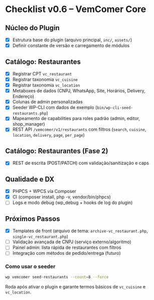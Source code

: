 # Checklist v0.6 – VemComer Core

## Núcleo do Plugin
- [x] Estrutura base do plugin (arquivo principal, `inc/`, `assets/`)
- [x] Definir constante de versão e carregamento de módulos

## Catálogo: Restaurantes
- [x] Registrar CPT `vc_restaurant`
- [x] Registrar taxonomia `vc_cuisine`
- [x] Registrar taxonomia `vc_location`
- [x] Metaboxes de dados (CNPJ, WhatsApp, Site, Horários, Delivery, Endereço)
- [x] Colunas de admin personalizadas
- [x] Seeder WP-CLI com dados de exemplo (`bin/wp-cli-seed-restaurants.php`)
- [x] Mapeamento de capabilities para roles padrão (admin, editor, shop_manager)
- [x] REST API `/vemcomer/v1/restaurants` com filtros (`search`, `cuisine`, `location`, `delivery`, `page`, `per_page`)

## Catálogo: Restaurantes (Fase 2)
- [x] REST de escrita (POST/PATCH) com validação/sanitização e caps

## Qualidade e DX
- [x] PHPCS + WPCS via Composer
- [x] CI (composer install, php -v, vendor/bin/phpcs)
- [ ] Logs e modo debug (wp_debug + hooks de log do plugin)

## Próximos Passos
- [x] Templates de front (arquivo de tema: `archive-vc_restaurant.php`, `single-vc_restaurant.php`)
- [ ] Validação avançada de CNPJ (serviço externo/algoritmo)
- [ ] Painel admin: lista rápida de restaurantes com filtros
- [ ] Integração com métodos de pedido/entrega (futuro)

### Como usar o seeder
```bash
wp vemcomer seed-restaurants --count=8 --force
```

Roda após ativar o plugin e garante termos básicos de `vc_cuisine` e `vc_location`.
